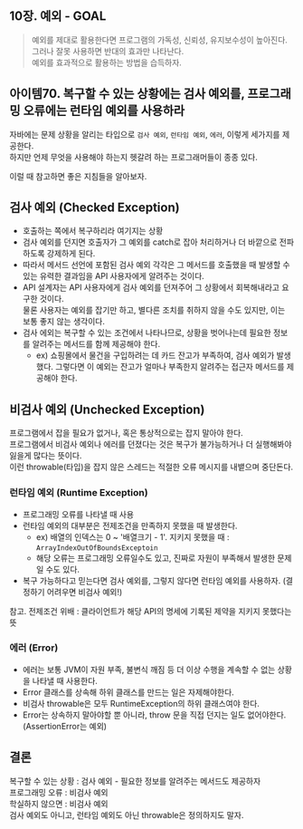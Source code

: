 ## 10장. 예외 - GOAL

> 예외를 제대로 활용한다면 프로그램의 가독성, 신뢰성, 유지보수성이 높아진다.  
> 그러나 잘못 사용하면 반대의 효과만 나타난다.  
> 예외를 효과적으로 활용하는 방법을 습득하자.

## 아이템70. 복구할 수 있는 상황에는 검사 예외를, 프로그래밍 오류에는 런타임 예외를 사용하라

자바에는 문제 상황을 알리는 타입으로 `검사 예외`, `런타임 예외`, `에러`, 이렇게 세가지를 제공한다.  
하지만 언제 무엇을 사용해야 하는지 헷갈려 하는 프로그래머들이 종종 있다.

이럴 때 참고하면 좋은 지침들을 알아보자.

## 검사 예외 (Checked Exception)

-   호출하는 쪽에서 복구하리라 여기지는 상황
-   검사 예외를 던지면 호출자가 그 예외를 catch로 잡아 처리하거나 더 바깥으로 전파하도록 강제하게 된다.
-   따라서 메서드 선언에 포함된 검사 예외 각각은 그 메서드를 호출했을 때 발생할 수 있는 유력한 결과임을 API 사용자에게 알려주는 것이다.
-   API 설계자는 API 사용자에게 검사 예외를 던져주어 그 상황에서 회복해내라고 요구한 것이다.  
    물론 사용자는 예외를 잡기만 하고, 별다른 조치를 취하지 않을 수도 있지만, 이는 보통 좋지 않는 생각이다.
-   검사 에외는 복구할 수 있는 조건에서 나타나므로, 상황을 벗어나는데 필요한 정보를 알려주는 메서드를 함께 제공해야 한다.
    - ex) 쇼핑몰에서 물건을 구입하려는 데 카드 잔고가 부족하여, 검사 예외가 발생했다. 그렇다면 이 예외는 잔고가 얼마나 부족한지 알려주는 접근자 메서드를 제공해야 한다.

## 비검사 예외 (Unchecked Exception)

프로그램에서 잡을 필요가 없거나, 혹은 통상적으로는 잡지 말아야 한다.  
프로그램에서 비검사 예외나 에러를 던졌다는 것은 복구가 불가능하거나 더 실행해봐야 잃을게 많다는 뜻이다.  
이런 throwable(타입)을 잡지 않은 스레드는 적절한 오류 메시지를 내뱉으며 중단돈다.

### 런타임 예외 (Runtime Exception)

-   프로그래밍 오류를 나타낼 때 사용
-   런타임 예외의 대부분은 전제조건을 만족하지 못했을 때 발생한다.
    -   ex) 배열의 인덱스는 0 ~ '배열크기 - 1'. 지키지 못했을 때 : `ArrayIndexOutOfBoundsExceptoin`
    - 해당 오류는 프로그래밍 오류일수도 있고, 진짜로 자원이 부족해서 발생한 문제일 수도 있다.
-   복구 가능하다고 믿는다면 검사 예외를, 그렇지 않다면 런타임 예외를 사용하자. (결정하기 어려우면 비검사 예외!)

참고. 전제조건 위배 : 클라이언트가 해당 API의 명세에 기록된 제약을 지키지 못했다는 뜻

### 에러 (Error)

-   에러는 보통 JVM이 자원 부족, 불변식 깨짐 등 더 이상 수행을 계속할 수 없는 상황을 나타낼 때 사용한다.
-   Error 클래스를 상속해 하위 클래스를 만드는 일은 자제해야한다.
-   비검사 throwable은 모두 RuntimeException의 하위 클래스여야 한다.
-   Error는 상속하지 말아야할 뿐 아니라, throw 문을 직접 던지는 일도 없어야한다.(AssertionError는 예외)

## 결론

복구할 수 있는 상황 : 검사 예외 - 필요한 정보를 알려주는 메서드도 제공하자  
프로그래밍 오류 : 비검사 예외  
학실하지 않으면 : 비검사 예외  
검사 예외도 아니고, 런타임 예외도 아닌 throwable은 정의하지도 말자.